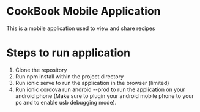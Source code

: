 # CookBook Mobile Application

This is a mobile application used to view and share recipes

# Steps to run application
1. Clone the repository
2. Run npm install within the project directory
3. Run ionic serve to run the application in the browser (limited)
4. Run ionic cordova run android --prod to run the application on your android phone
(Make sure to plugin your android mobile phone to your pc and to enable usb debugging mode).
